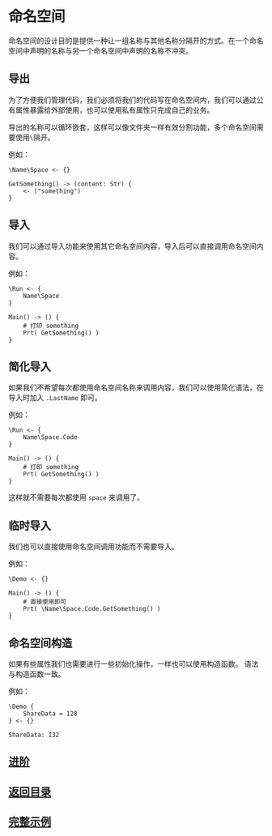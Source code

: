 # 命名空间
命名空间的设计目的是提供一种让一组名称与其他名称分隔开的方式。在一个命名空间中声明的名称与另一个命名空间中声明的名称不冲突。

## 导出
为了方便我们管理代码，我们必须将我们的代码写在命名空间内，我们可以通过公有属性暴露给外部使用，也可以使用私有属性只完成自己的业务。

导出的名称可以循环嵌套，这样可以像文件夹一样有效分割功能，多个命名空间需要使用`\`隔开。

例如：
```
\Name\Space <- {}

GetSomething() -> (content: Str) {
    <- ("something")
}
```
## 导入
我们可以通过导入功能来使用其它命名空间内容，导入后可以直接调用命名空间内容。

例如：
```
\Run <- { 
    Name\Space 
}

Main() -> () {
    # 打印 something
    Prt( GetSomething() )
}
```
## 简化导入
如果我们不希望每次都使用命名空间名称来调用内容，我们可以使用简化语法，在导入时加入 `.LastName` 即可。

例如：
```
\Run <- { 
    Name\Space.Code 
}

Main() -> () {
    # 打印 something
    Prt( GetSomething() )
}
```
这样就不需要每次都使用 `space` 来调用了。
## 临时导入
我们也可以直接使用命名空间调用功能而不需要导入。

例如：
```
\Demo <- {}

Main() -> () {
    # 直接使用即可
    Prt( \Name\Space.Code.GetSomething() )    
}
```
## 命名空间构造
如果有些属性我们也需要进行一些初始化操作，一样也可以使用构造函数。
语法与构造函数一致。

例如：
```
\Demo {
    ShareData = 128 
} <- {}

ShareData: I32
```

## [进阶](./control-type.md)
## [返回目录](./introduction.md)
## [完整示例](../example.xs)
